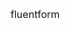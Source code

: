 <span class="font-bold" style="font-size:115%">fluent</span><span class="font-extralight" style="font-size:115%">form</span>
